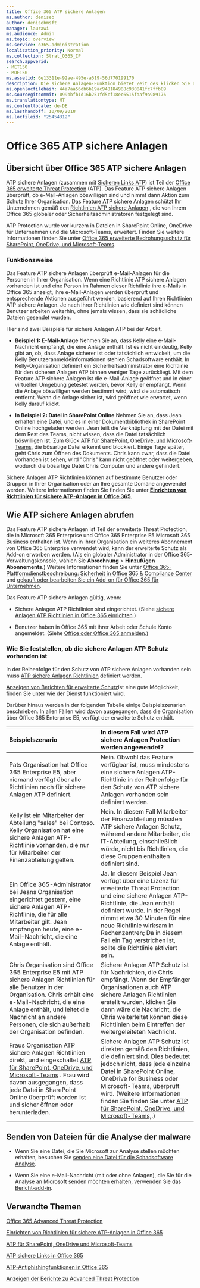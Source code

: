```yaml
---
title: Office 365 ATP sichere Anlagen
ms.author: deniseb
author: denisebmsft
manager: laurawi
ms.audience: Admin
ms.topic: overview
ms.service: o365-administration
localization_priority: Normal
ms.collection: Strat_O365_IP
search.appverid:
- MET150
- MOE150
ms.assetid: 6e13311e-92ae-495e-a619-56d770199170
description: Die sichere Anlagen-Funktion bietet Zeit des klicken Sie auf Überprüfung von e-Mail-Anlagen. Verwenden sichere Anlagen in Ihrer Organisation vor böswilligen Dateien schützen senden oder Empfangen von e-Mail.
ms.openlocfilehash: 44a7aa56db6b19ac948184988c930841fc7ffb89
ms.sourcegitcommit: 099bbfb1d16b251fd5cf18ec6515faaf9a989176
ms.translationtype: MT
ms.contentlocale: de-DE
ms.lasthandoff: 10/09/2018
ms.locfileid: "25454312"
---
```

# <a name="office-365-atp-safe-attachments"></a>Office 365 ATP sichere Anlagen

## <a name="overview-of-office-365-atp-safe-attachments"></a>Übersicht über Office 365 ATP sichere Anlagen

ATP sichere Anlagen (zusammen mit [Sicheren Links ATP](atp-safe-links.md)) ist Teil der [Office 365 erweiterte Threat Protection](office-365-atp.md) (ATP). Das Feature ATP sichere Anlagen überprüft, ob e-Mail-Anlagen böswilligen sind und nimmt dann Aktion zum Schutz Ihrer Organisation. Das Feature ATP sichere Anlagen schützt Ihr Unternehmen gemäß den [Richtlinien ATP sichere Anlagen](set-up-atp-safe-attachments-policies.md) , die von Ihrem Office 365 globaler oder Sicherheitsadministratoren festgelegt sind. 
  
ATP Protection wurde vor kurzem in Dateien in SharePoint Online, OneDrive für Unternehmen und die Microsoft-Teams, erweitert. Finden Sie weitere Informationen finden Sie unter [Office 365 erweiterte Bedrohungsschutz für SharePoint, OneDrive, und Microsoft-Teams](atp-for-spo-odb-and-teams.md).
       
### <a name="how-it-works"></a>Funktionsweise

Das Feature ATP sichere Anlagen überprüft e-Mail-Anlagen für die Personen in Ihrer Organisation. Wenn eine Richtlinie ATP sichere Anlagen vorhanden ist und eine Person im Rahmen dieser Richtlinie ihre e-Mails in Office 365 anzeigt, ihre e-Mail-Anlagen werden überprüft und entsprechende Aktionen ausgeführt werden, basierend auf Ihren Richtlinien ATP sichere Anlagen. Je nach Ihrer Richtlinien wie definiert sind können Benutzer arbeiten weiterhin, ohne jemals wissen, dass sie schädliche Dateien gesendet wurden.
  
Hier sind zwei Beispiele für sichere Anlagen ATP bei der Arbeit.
  
- **Beispiel 1: E-Mail-Anlage** Nehmen Sie an, dass Kelly eine e-Mail-Nachricht empfängt, die eine Anlage enthält. Ist es nicht eindeutig, Kelly gibt an, ob, dass Anlage sicherer ist oder tatsächlich entwickelt, um die Kelly Benutzeranmeldeinformationen stehlen Schadsoftware enthält. In Kelly-Organisation definiert ein Sicherheitsadministrator eine Richtlinie für den sicheren Anlagen ATP binnen weniger Tage zurückliegt. Mit dem Feature ATP sichere Anlagen ist die e-Mail-Anlage geöffnet und in einer virtuellen Umgebung getestet werden, bevor Kelly er empfängt. Wenn die Anlage böswilligen werden bestimmt wird, wird sie automatisch entfernt. Wenn die Anlage sicher ist, wird geöffnet wie erwartet, wenn Kelly darauf klickt. 
    
- **In Beispiel 2: Datei in SharePoint Online** Nehmen Sie an, dass Jean erhalten eine Datei, und es in einer Dokumentbibliothek in SharePoint Online hochgeladen werden. Jean teilt die Verknüpfung mit der Datei mit dem Rest des Teams, nicht wissen, dass die Datei tatsächlich böswilligen ist. Zum Glück [ATP für SharePoint, OneDrive, und Microsoft-Teams,](atp-for-spo-odb-and-teams.md) die bösartige Datei erkennt und blockiert. Einige Tage später, geht Chris zum Öffnen des Dokuments. Chris kann zwar, dass die Datei vorhanden ist sehen, wird "Chris" kann nicht geöffnet oder weitergeben, wodurch die bösartige Datei Chris Computer und andere gehindert. 
    
Sichere Anlagen ATP Richtlinien können auf bestimmte Benutzer oder Gruppen in Ihrer Organisation oder an Ihre gesamte Domäne angewendet werden. Weitere Informationen finden Sie finden Sie unter **[Einrichten von Richtlinien für sichere ATP-Anlagen in Office 365](set-up-atp-safe-attachments-policies.md)**. 
  
## <a name="how-to-get-atp-safe-attachments"></a>Wie ATP sichere Anlagen abrufen

Das Feature ATP sichere Anlagen ist Teil der erweiterte Threat Protection, die in Microsoft 365 Enterprise und Office 365 Enterprise E5 Microsoft 365 Business enthalten ist. Wenn in Ihrer Organisation ein weiteres Abonnement von Office 365 Enterprise verwendet wird, kann der erweiterte Schutz als Add-on erworben werden. (Als ein globaler Administrator in der Office 365-Verwaltungskonsole, wählen Sie **Abrechnung** \> **Hinzufügen Abonnements**.) Weitere Informationen finden Sie unter [Office 365-Plattformdienstbeschreibung: Sicherheit in Office 365 &amp; Compliance Center](https://technet.microsoft.com/en-us/library/dn933793.aspx) und [gekauft oder bearbeiten Sie ein Add-on für Office 365 für Unternehmen](https://support.office.com/article/4e7b57d6-b93b-457d-aecd-0ea58bff07a6).
  
Das Feature ATP sichere Anlagen gültig, wenn:
  
- Sichere Anlagen ATP Richtlinien sind eingerichtet. (Siehe [sichere Anlagen ATP Richtlinien in Office 365 einrichten](set-up-atp-safe-attachments-policies.md).)
    
- Benutzer haben in Office 365 mit ihrer Arbeit oder Schule Konto angemeldet. (Siehe [Office oder Office 365 anmelden](https://support.office.com/article/b9582171-fd1f-4284-9846-bdd72bb28426).)
    
### <a name="how-to-know-if-atp-safe-attachments-protection-is-in-place"></a>Wie Sie feststellen, ob die sichere Anlagen ATP Schutz vorhanden ist

 In der Reihenfolge für den Schutz von ATP sichere Anlagen vorhanden sein muss [ATP sichere Anlagen Richtlinien](set-up-atp-safe-attachments-policies.md) definiert werden. 
  
[Anzeigen von Berichten für erweiterte Schutz](view-reports-for-atp.md)ist eine gute Möglichkeit, finden Sie unter wie der Dienst funktioniert wird.
  
Darüber hinaus werden in der folgenden Tabelle einige Beispielszenarien beschrieben. In allen Fällen wird davon ausgegangen, dass die Organisation über Office 365 Enterprise E5, verfügt der erweiterte Schutz enthält.
  
|**Beispielszenario**|**In diesem Fall wird ATP sichere Anlagen Protection werden angewendet?**|
|:-----|:-----|
|Pats Organisation hat Office 365 Enterprise E5, aber niemand verfügt über alle Richtlinien noch für sichere Anlagen ATP definiert.  <br/> |Nein. Obwohl das Feature verfügbar ist, muss mindestens eine sichere Anlagen ATP-Richtlinie in der Reihenfolge für den Schutz von ATP sichere Anlagen vorhanden sein definiert werden.  <br/> |
|Kelly ist ein Mitarbeiter der Abteilung "sales" bei Contoso. Kelly Organisation hat eine sichere Anlagen ATP-Richtlinie vorhanden, die nur für Mitarbeiter der Finanzabteilung gelten.  <br/> |Nein. In diesem Fall Mitarbeiter der Finanzabteilung müssten ATP sichere Anlagen Schutz, während andere Mitarbeiter, die IT-Abteilung, einschließlich würde, nicht bis Richtlinien, die diese Gruppen enthalten definiert sind.  <br/> |
|Ein Office 365-Administrator bei Jeans Organisation eingerichtet gestern, eine sichere Anlagen ATP-Richtlinie, die für alle Mitarbeiter gilt. Jean empfangen heute, eine e-Mail-Nachricht, die eine Anlage enthält.  <br/> |Ja. In diesem Beispiel Jean verfügt über eine Lizenz für erweiterte Threat Protection und eine sichere Anlagen ATP-Richtlinie, die Jean enthält definiert wurde. In der Regel nimmt etwa 30 Minuten für eine neue Richtlinie wirksam in Rechenzentren; Da in diesem Fall ein Tag verstrichen ist, sollte die Richtlinie aktiviert sein.  <br/> |
|Chris Organisation sind Office 365 Enterprise E5 mit ATP sichere Anlagen Richtlinien für alle Benutzer in der Organisation. Chris erhält eine e-Mail-Nachricht, die eine Anlage enthält, und leitet die Nachricht an andere Personen, die sich außerhalb der Organisation befinden.  <br/> |Sichere Anlagen ATP Schutz ist für Nachrichten, die Chris empfängt. Wenn der Empfänger Organisationen auch ATP sichere Anlagen Richtlinien erstellt wurden, klicken Sie dann wäre die Nachricht, die Chris weiterleitet können diese Richtlinien beim Eintreffen der weitergeleiteten Nachricht.  <br/> |
|Fraus Organisation ATP sichere Anlagen Richtlinien direkt, und eingeschaltet [ATP für SharePoint, OneDrive, und Microsoft-Teams](atp-for-spo-odb-and-teams.md) . Frau wird davon ausgegangen, dass jede Datei in SharePoint Online überprüft worden ist und sicher öffnen oder herunterladen.<br/> |Sichere Anlagen ATP Schutz ist direkten gemäß den Richtlinien, die definiert sind. Dies bedeutet jedoch nicht, dass jede einzelne Datei in SharePoint Online, OneDrive for Business oder Microsoft-Teams, überprüft wird. (Weitere Informationen finden Sie finden Sie unter [ATP für SharePoint, OneDrive, und Microsoft-Teams,](atp-for-spo-odb-and-teams.md).)<br/> |
   
## <a name="submitting-files-for-malware-analysis"></a>Senden von Dateien für die Analyse der malware

- Wenn Sie eine Datei, die Sie Microsoft zur Analyse stellen möchten erhalten, besuchen Sie [senden eine Datei für die Schadsoftware Analyse](https://aka.ms/wdsi/submit).

- Wenn Sie eine e-Mail-Nachricht (mit oder ohne Anlagen), die Sie für die Analyse an Microsoft senden möchten erhalten, verwenden Sie das [Bericht-add-in](enable-the-report-message-add-in.md).
  
## <a name="related-topics"></a>Verwandte Themen

[Office 365 Advanced Threat Protection](office-365-atp.md)
  
[Einrichten von Richtlinien für sichere ATP-Anlagen in Office 365](set-up-atp-safe-attachments-policies.md)
  
[ATP für SharePoint, OneDrive und Microsoft-Teams](atp-for-spo-odb-and-teams.md)
  
[ATP sichere Links in Office 365](atp-safe-links.md)
  
[ATP-Antiphishingfunktionen in Office 365](atp-anti-phishing.md)
  
[Anzeigen der Berichte zu Advanced Threat Protection](view-reports-for-atp.md)
  

